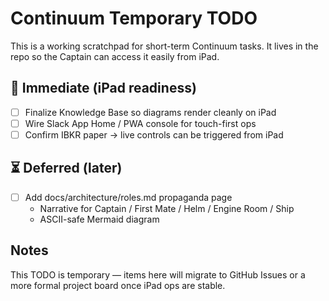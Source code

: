 # Continuum Temporary TODO

This is a working scratchpad for short-term Continuum tasks.
It lives in the repo so the Captain can access it easily from iPad.

## 🎯 Immediate (iPad readiness)
- [ ] Finalize Knowledge Base so diagrams render cleanly on iPad
- [ ] Wire Slack App Home / PWA console for touch-first ops
- [ ] Confirm IBKR paper → live controls can be triggered from iPad

## ⏳ Deferred (later)
- [ ] Add docs/architecture/roles.md propaganda page
  - Narrative for Captain / First Mate / Helm / Engine Room / Ship
  - ASCII-safe Mermaid diagram

## Notes
This TODO is temporary — items here will migrate to GitHub Issues or a
more formal project board once iPad ops are stable.
